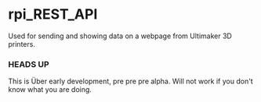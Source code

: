 # rpi_REST_API
Used for sending and showing data on a webpage from Ultimaker 3D printers.
### HEADS UP
This is Über early development, pre pre pre alpha. Will not work if you don't know what you are doing.
